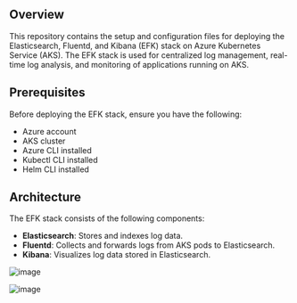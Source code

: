 ## Overview

This repository contains the setup and configuration files for deploying the Elasticsearch, Fluentd, and Kibana (EFK) stack on Azure Kubernetes Service (AKS). The EFK stack is used for centralized log management, real-time log analysis, and monitoring of applications running on AKS.

## Prerequisites

Before deploying the EFK stack, ensure you have the following:
- Azure account
- AKS cluster
- Azure CLI installed
- Kubectl CLI installed
- Helm CLI installed

## Architecture

The EFK stack consists of the following components:

- **Elasticsearch**: Stores and indexes log data.
- **Fluentd**: Collects and forwards logs from AKS pods to Elasticsearch.
- **Kibana**: Visualizes log data stored in Elasticsearch.


![image](https://github.com/darksaber8888/efkstack/assets/165632097/8b0c155f-3dcd-4f48-a1ee-b655ee4ecd3e)


![image](https://github.com/darksaber8888/efkstack/assets/165632097/7b4f5f86-a152-4ef3-b49e-b7a78ed33a81)



